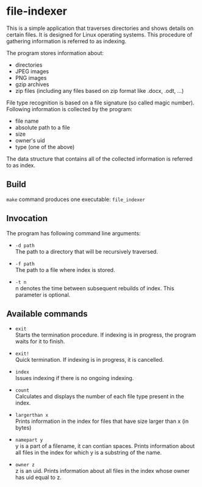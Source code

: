# file-indexer
This is a simple application that traverses directories and shows details on certain files. It is designed for Linux operating systems.
This procedure of gathering information is referred to as indexing.

The program stores information about:
* directories
* JPEG images
* PNG images
* gzip archives
* zip files (including any files based on zip format like .docx, .odt, ...)

File type recognition is based on a file signature (so called magic number).</br>
Following information is collected by the program:
* file name
* absolute path to a file
* size
* owner's uid
* type (one of the above)

The data structure that contains all of the collected information is referred to as index.

## Build
`make` command produces one executable: `file_indexer`

## Invocation
The program has following command line arguments:
* `-d path`<br/>
   The path to a directory that will be recursively traversed.
   
* `-f path`<br/>
   The path to a file where index is stored.

* `-t n`<br/>
   n denotes the time between subsequent rebuilds of index. This parameter is optional.

## Available commands
* `exit`<br/>
   Starts the termination procedure. If indexing is in progress, the program waits for it to finish.
   
* `exit!`<br/>
   Quick termination. If indexing is in progress, it is cancelled.
   
* `index`<br/>
   Issues indexing if there is no ongoing indexing.

* `count`<br/>
   Calculates and displays the number of each file type present in the index.
   
* `largerthan x`<br/>
   Prints information in the index for files that have size larger than x (in bytes)
   
* `namepart y`<br/>
   y is a part of a filename, it can contian spaces. Prints information about all files in the index for which y is a substring of the name.
   
* `owner z`<br/>
   z is an uid. Prints information about all files in the index whose owner has uid equal to z.
   
